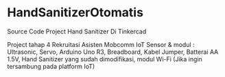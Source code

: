# HandSanitizerOtomatis
Source Code Project Hand Sanitizer Di Tinkercad

Project tahap 4 Rekruitasi Asisten Mobcomm IoT
Sensor & modul : Ultrasonic, Servo, Arduino Uno R3, Breadboard, Kabel Jumper, Batterai AA 1.5V, Hand Sanitizer yang sudah dimodifikasi, 
modul Wi-Fi (Jika ingin tersambung pada platform IoT)
